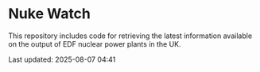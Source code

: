 # Nuke Watch

This repository includes code for retrieving the latest information available on the output of EDF nuclear power plants in the UK.

Last updated: 2025-08-07 04:41